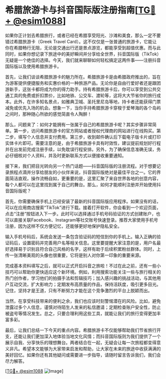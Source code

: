 # 希腊旅游卡与抖音国际版注册指南[[TG💪+ @esim1088](https://t.me/s/esim1088)]

如果你正计划去希腊旅行，或者已经在希腊享受阳光、沙滩和美食，那么一定不要错过希腊旅游卡（Greek Travel Card）。这不仅仅是一张普通的旅游卡，它能让你在希腊畅行无阻，无论是交通出行还是景点游览，都能享受到超值优惠。而与此同时，如果你想记录下旅途中的美好瞬间并分享给全世界，抖音国际版（TikTok）无疑是一个绝佳的选择。今天，我们就来聊聊如何轻松搞定这两件事——注册抖音国际版以及使用希腊旅游卡。

首先，让我们谈谈希腊旅游卡的魅力所在。希腊旅游卡是由希腊政府推出的，旨在为游客提供便捷服务和实惠价格的一种旅游产品。无论你是自由行爱好者还是跟团游新手，这张卡都将成为你的得力助手。持有希腊旅游卡后，你可以享受到公共交通工具的免费或折扣票价，比如地铁、公交车、渡轮等，这将大大节省你的旅行成本。此外，在许多知名景点，如雅典卫城、圣托里尼岛等地，持卡者还能获得门票减免或优先入场的机会。想象一下，当你手持希腊旅游卡穿梭于爱琴海的各个岛屿之间时，那种随心所欲的感觉简直令人陶醉！

那么，问题来了：如何才能拥有一张属于自己的希腊旅游卡呢？其实步骤非常简单。第一步，访问希腊旅游卡的官方网站或者授权代理商的网站进行在线购买。第二步，填写个人信息并支付费用。第三步，收到邮件确认后下载电子版卡片或打印实体卡片即可。需要注意的是，由于希腊旅游卡具有时效性，建议提前规划好行程并在出发前完成注册手续，以免耽误行程安排。另外，为了确保信息准确无误，务必仔细核对个人资料，并及时更新联系方式以便接收重要通知。

接下来，我们把目光转向另一个热门话题——抖音国际版的注册流程。对于想要记录旅程点滴并分享给朋友的小伙伴来说，抖音国际版绝对是最佳平台之一。它的界面简洁直观，操作流畅自如，更重要的是，这里汇聚了来自世界各地的创意内容，每个人都可以在这里找到属于自己的舞台。那么，如何才能顺利注册并开始使用抖音国际版呢？

首先，你需要确保手机上已经安装了最新的抖音国际版应用程序。如果没有的话，可以在应用商店搜索“TikTok”进行下载。接着打开软件，你会看到一个欢迎页面，点击“注册”按钮进入下一步。此时可以选择通过手机号码验证的方式创建账户，也可以直接关联Facebook、Instagram等社交账号快速登录。推荐大家使用手机号注册，因为这样不仅方便记忆，还能够更好地保护隐私安全。

输入手机号码后，系统会发送一条包含验证码的短信到你的手机上。输入正确的验证码后，设置密码并完善用户名等相关信息。这里要提醒大家注意的是，用户名最好选择易于识别且符合自己风格的名字，这样有助于后续积累粉丝群体。同时，上传一张清晰美观的头像也很重要，它将是别人对你第一印象的重要来源。

完成基本资料填写之后，就可以正式开启抖音之旅啦！不过在此之前，还有一些小技巧可以帮助你更快适应这个新环境。例如，利用搜索功能关注一些与旅行相关的热门创作者，学习他们的拍摄手法和剪辑技巧；加入感兴趣的挑战活动，与其他用户互动交流，扩大影响力；定期发布高质量的作品，保持活跃度，吸引更多目光。记住，坚持才是王道，只有不断努力才能在这个竞争激烈的平台上脱颖而出。

当然，在享受科技带来的便利之余，我们也应该时刻警惕潜在的风险。比如，避免泄露过多个人信息，谨慎对待陌生人发来的私信邀请；定期检查账户安全性，防止被盗号等情况发生。总之，只要合理利用这些工具，就能让我们的旅行变得更加丰富多彩。

最后，让我们总结一下今天的重点内容。希腊旅游卡不仅能够帮助我们节省旅行开支，还能让我们更加深入地体验当地文化风情；而抖音国际版则为我们提供了一个展示自我、分享快乐的理想舞台。两者结合在一起，无疑会让每一次旅程都变得意义非凡。希望本文能够为大家带来启发和帮助，让大家在未来的旅途中收获满满的美好回忆。如果你还有其他疑问或需要进一步指导，请随时留言告诉我们，我们会尽力解答。

[[TG💪+ @esim1088](https://t.me/s/esim1088) ![Image](https://i.postimg.cc/4NQfJmqS/Snipaste-2025-05-13-00-14-12.png)]